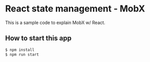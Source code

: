 # React state management - MobX
This is a sample code to explain MobX w/ React.

## How to start this app
```js
$ npm install
$ npm run start
```
